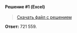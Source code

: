 #### Решение #1 (Excel)

> [Скачать файл с решением](https://github.com/Thundiverter/infege2022/raw/main/repofiles/krylov_18_02.xlsx)

**Ответ:** 721 559.
